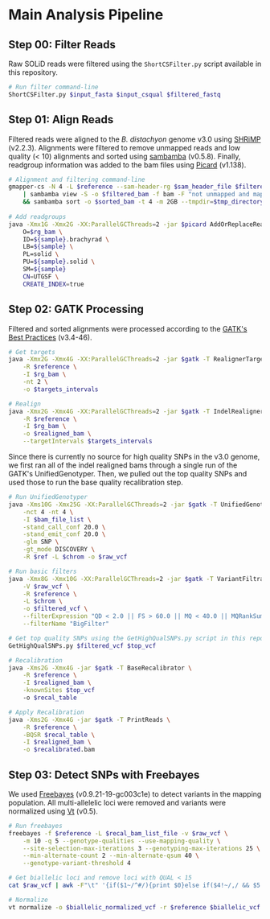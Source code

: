 # Main Analysis Pipeline

## Step 00: Filter Reads

Raw SOLiD reads were filtered using the `ShortCSFilter.py` script available in this repository.

```bash
# Run filter command-line
ShortCSFilter.py $input_fasta $input_csqual $filtered_fastq
```

## Step 01: Align Reads

Filtered reads were aligned to the _B. distachyon_ genome v3.0 using [SHRiMP](http://compbio.cs.toronto.edu/shrimp/) (v2.2.3).
Alignments were filtered to remove unmapped reads and low quality (< 10) alignments and sorted using [sambamba](http://lomereiter.github.io/sambamba/)
(v0.5.8). Finally, readgroup information was added to the bam files using [Picard](http://broadinstitute.github.io/picard/) (v1.138).

```bash
# Alignment and filtering command-line
gmapper-cs -N 4 -L $reference --sam-header-rg $sam_header_file $filtered_fastq \
    | sambamba view -S -o $filtered_bam -f bam -F "not unmapped and mapping_quality > 10" /dev/stdin \
    && sambamba sort -o $sorted_bam -t 4 -m 2GB --tmpdir=$tmp_directory $filtered.bam
    
# Add readgroups
java -Xmx1G -Xmx2G -XX:ParallelGCThreads=2 -jar $picard AddOrReplaceReadGroups I=$sorted_bam \
    O=$rg_bam \
    ID=${sample}.brachyrad \
    LB=${sample} \
    PL=solid \
    PU=${sample}.solid \
    SM=${sample}
    CN=UTGSF \
    CREATE_INDEX=true
```

## Step 02: GATK Processing

Filtered and sorted alignments were processed according to the 
[GATK's Best Practices](https://www.broadinstitute.org/gatk/guide/best-practices.php) (v3.4-46). 

```bash
# Get targets
java -Xmx2G -Xmx4G -XX:ParallelGCThreads=2 -jar $gatk -T RealignerTargetCreator \
    -R $reference \
    -I $rg_bam \
    -nt 2 \
    -o $targets_intervals

# Realign
java -Xmx2G -Xmx4G -XX:ParallelGCThreads=2 -jar $gatk -T IndelRealigner \
    -R $reference \
    -I $rg_bam \
    -o $realigned_bam \
    --targetIntervals $targets_intervals
```

Since there is currently no source for high quality SNPs in the v3.0 genome, we first ran all of the indel realigned bams through 
a single run of the GATK's UnifiedGenotyper. Then, we pulled out the top quality SNPs and used those to run the base quality
recalibration step.

```bash
# Run UnifiedGenotyper
java -Xms10G -Xmx25G -XX:ParallelGCThreads=2 -jar $gatk -T UnifiedGenotyper \
    -nct 4 -nt 4 \
    -I $bam_file_list \
    -stand_call_conf 20.0 \
    -stand_emit_conf 20.0 \
    -glm SNP \
    -gt_mode DISCOVERY \
    -R $ref -L $chrom -o $raw_vcf

# Run basic filters
java -Xmx8G -Xmx10G -XX:ParallelGCThreads=2 -jar $gatk -T VariantFiltration \
    -V $raw_vcf \
    -R $reference \
    -L $chrom \
    -o $filtered_vcf \
    --filterExpression "QD < 2.0 || FS > 60.0 || MQ < 40.0 || MQRankSum < -12.5 || ReadPosRankSum < -8.0" \
    --filterName "BigFilter"

# Get top quality SNPs using the GetHighQualSNPs.py script in this repository
GetHighQualSNPs.py $filtered_vcf $top_vcf

# Recalibration
java -Xms2G -Xmx4G -jar $gatk -T BaseRecalibrator \
    -R $reference \
    -I $realigned_bam \
    -knownSites $top_vcf
    -o $recal_table

# Apply Recalibration
java -Xms2G -Xmx4G -jar $gatk -T PrintReads \
    -R $reference \
    -BQSR $recal_table \
    -I $realigned_bam \
    -o $recalibrated.bam
```

## Step 03: Detect SNPs with Freebayes

We used [Freebayes](https://github.com/ekg/freebayes) (v0.9.21-19-gc003c1e) to detect variants in the mapping population. All
multi-allelelic loci were removed and variants were normalized using [Vt](http://genome.sph.umich.edu/wiki/Vt) (v0.5).

```bash
# Run freebayes
freebayes -f $reference -L $recal_bam_list_file -v $raw_vcf \
    -m 10 -q 5 --genotype-qualities --use-mapping-quality \
    --site-selection-max-iterations 3 --genotyping-max-iterations 25 \
    --min-alternate-count 2 --min-alternate-qsum 40 \
    --genotype-variant-threshold 4

# Get biallelic loci and remove loci with QUAL < 15
cat $raw_vcf | awk -F"\t" '{if($1~/^#/){print $0}else if($4!~/,/ && $5!~/,/ && $6>=15){print $0}}' > $biallelic_vcf

# Normalize
vt normalize -o $biallelic_normalized_vcf -r $reference $biallelic_vcf
```

